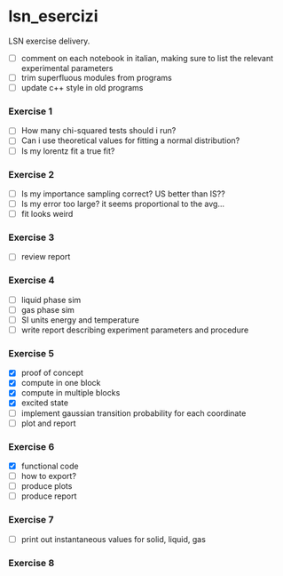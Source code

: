 # lsn_esercizi

LSN exercise delivery.

- [ ] comment on each notebook in italian, making sure to list the relevant experimental parameters
- [ ] trim superfluous modules from programs
- [ ] update c++ style in old programs

### Exercise 1
- [ ] How many chi-squared tests should i run?
- [ ] Can i use theoretical values for fitting a normal distribution?
- [ ] Is my lorentz fit a true fit?

### Exercise 2
- [ ] Is my importance sampling correct? US better than IS??
- [ ] Is my error too large? it seems proportional to the avg...
- [ ] fit looks weird

### Exercise 3
- [ ] review report

### Exercise 4

- [ ] liquid phase sim
- [ ] gas phase sim
- [ ] SI units energy and temperature
- [ ] write report describing experiment parameters and procedure

### Exercise 5

- [x] proof of concept
- [x] compute <r> in one block
- [x] compute <r> in multiple blocks
- [x] excited state
- [ ] implement gaussian transition probability for each coordinate
- [ ] plot and report

### Exercise 6
- [x] functional code
- [ ] how to export?
- [ ] produce plots
- [ ] produce report

### Exercise 7
- [ ] print out instantaneous values for solid, liquid, gas
### Exercise 8



